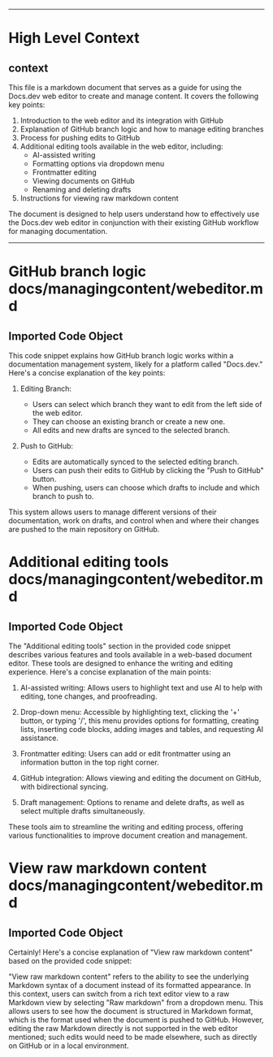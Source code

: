 

  ---
# High Level Context
## context
This file is a markdown document that serves as a guide for using the Docs.dev web editor to create and manage content. It covers the following key points:

1. Introduction to the web editor and its integration with GitHub
2. Explanation of GitHub branch logic and how to manage editing branches
3. Process for pushing edits to GitHub
4. Additional editing tools available in the web editor, including:
   - AI-assisted writing
   - Formatting options via dropdown menu
   - Frontmatter editing
   - Viewing documents on GitHub
   - Renaming and deleting drafts
5. Instructions for viewing raw markdown content

The document is designed to help users understand how to effectively use the Docs.dev web editor in conjunction with their existing GitHub workflow for managing documentation.

---
# GitHub branch logic docs/managingcontent/webeditor.md
## Imported Code Object
This code snippet explains how GitHub branch logic works within a documentation management system, likely for a platform called "Docs.dev." Here's a concise explanation of the key points:

1. Editing Branch:
   - Users can select which branch they want to edit from the left side of the web editor.
   - They can choose an existing branch or create a new one.
   - All edits and new drafts are synced to the selected branch.

2. Push to GitHub:
   - Edits are automatically synced to the selected editing branch.
   - Users can push their edits to GitHub by clicking the "Push to GitHub" button.
   - When pushing, users can choose which drafts to include and which branch to push to.

This system allows users to manage different versions of their documentation, work on drafts, and control when and where their changes are pushed to the main repository on GitHub.

# Additional editing tools docs/managingcontent/webeditor.md
## Imported Code Object
The "Additional editing tools" section in the provided code snippet describes various features and tools available in a web-based document editor. These tools are designed to enhance the writing and editing experience. Here's a concise explanation of the main points:

1. AI-assisted writing: Allows users to highlight text and use AI to help with editing, tone changes, and proofreading.

2. Drop-down menu: Accessible by highlighting text, clicking the '+' button, or typing '/', this menu provides options for formatting, creating lists, inserting code blocks, adding images and tables, and requesting AI assistance.

3. Frontmatter editing: Users can add or edit frontmatter using an information button in the top right corner.

4. GitHub integration: Allows viewing and editing the document on GitHub, with bidirectional syncing.

5. Draft management: Options to rename and delete drafts, as well as select multiple drafts simultaneously.

These tools aim to streamline the writing and editing process, offering various functionalities to improve document creation and management.

# View raw markdown content docs/managingcontent/webeditor.md
## Imported Code Object
Certainly! Here's a concise explanation of "View raw markdown content" based on the provided code snippet:

"View raw markdown content" refers to the ability to see the underlying Markdown syntax of a document instead of its formatted appearance. In this context, users can switch from a rich text editor view to a raw Markdown view by selecting "Raw markdown" from a dropdown menu. This allows users to see how the document is structured in Markdown format, which is the format used when the document is pushed to GitHub. However, editing the raw Markdown directly is not supported in the web editor mentioned; such edits would need to be made elsewhere, such as directly on GitHub or in a local environment.

  